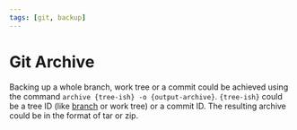 ```yaml
---
tags: [git, backup]
---
```


# Git Archive

Backing up a whole branch, work tree or a commit could be achieved using the command `archive {tree-ish} -o {output-archive}`. `{tree-ish}` could be a tree ID (like [branch](202204261226.md) or work tree) or a commit ID. The resulting archive could be in the format of tar or zip.